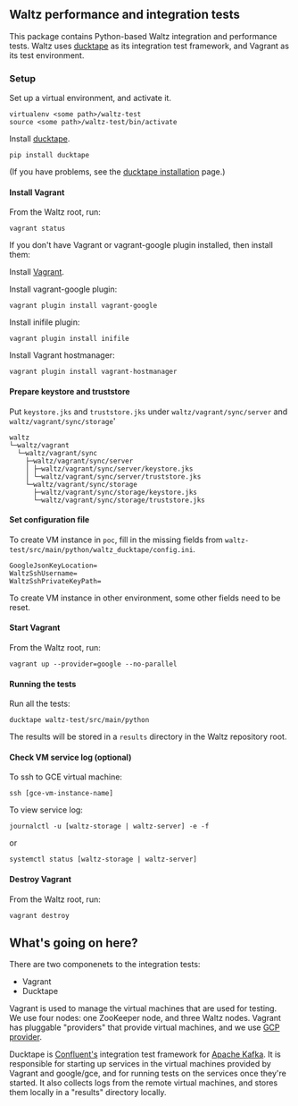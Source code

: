 ## Waltz performance and integration tests

This package contains Python-based Waltz integration and performance tests. Waltz uses [ducktape](https://ducktape-docs.readthedocs.io) as its integration test framework, and Vagrant as its test environment.

### Setup

Set up a virtual environment, and activate it.

```
virtualenv <some path>/waltz-test
source <some path>/waltz-test/bin/activate
```

Install [ducktape](https://ducktape-docs.readthedocs.io).

```
pip install ducktape
```

(If you have problems, see the [ducktape installation](https://ducktape-docs.readthedocs.io/en/latest/install.html) page.)

#### Install Vagrant

From the Waltz root, run:

```
vagrant status
```

If you don't have Vagrant or vagrant-google plugin installed, then install them:

Install [Vagrant](https://www.vagrantup.com/downloads.html).

Install vagrant-google plugin:

```
vagrant plugin install vagrant-google
```
Install inifile plugin:

```
vagrant plugin install inifile
```

Install Vagrant hostmanager:

```
vagrant plugin install vagrant-hostmanager
```

#### Prepare keystore and truststore

Put `keystore.jks` and `truststore.jks` under `waltz/vagrant/sync/server` and `waltz/vagrant/sync/storage`'
```
waltz
└─waltz/vagrant
  └─waltz/vagrant/sync
    ├─waltz/vagrant/sync/server
    │ ├─waltz/vagrant/sync/server/keystore.jks
    │ └─waltz/vagrant/sync/server/truststore.jks
    └─waltz/vagrant/sync/storage
      ├─waltz/vagrant/sync/storage/keystore.jks
      └─waltz/vagrant/sync/storage/truststore.jks

```
#### Set configuration file

To create VM instance in `poc`, fill in the missing fields from `waltz-test/src/main/python/waltz_ducktape/config.ini`.
```
GoogleJsonKeyLocation=
WaltzSshUsername=
WaltzSshPrivateKeyPath=
```
To create VM instance in other environment, some other fields need to be reset.

#### Start Vagrant

From the Waltz root, run:

```
vagrant up --provider=google --no-parallel
```

#### Running the tests

Run all the tests:

```
ducktape waltz-test/src/main/python
```

The results will be stored in a `results` directory in the Waltz repository root.

#### Check VM service log (optional)
To ssh to GCE virtual machine:
```
ssh [gce-vm-instance-name]
```
To view service log:
```
journalctl -u [waltz-storage | waltz-server] -e -f
```
or
```
systemctl status [waltz-storage | waltz-server]
```

#### Destroy Vagrant

From the Waltz root, run:

```
vagrant destroy
```

## What's going on here?

There are two componenets to the integration tests:

* Vagrant
* Ducktape

Vagrant is used to manage the virtual machines that are used for testing. We use four nodes: one ZooKeeper node, and three Waltz nodes. Vagrant has pluggable "providers" that provide virtual machines, and we use [GCP provider](https://github.com/mitchellh/vagrant-google).

Ducktape is [Confluent's](https://www.confluent.io/) integration test framework for [Apache Kafka](https://github.com/apache/kafka/tree/trunk/tests). It is responsible for starting up services in the virtual machines provided by Vagrant and google/gce, and for running tests on the services once they're started. It also collects logs from the remote virtual machines, and stores them locally in a "results" directory locally.
